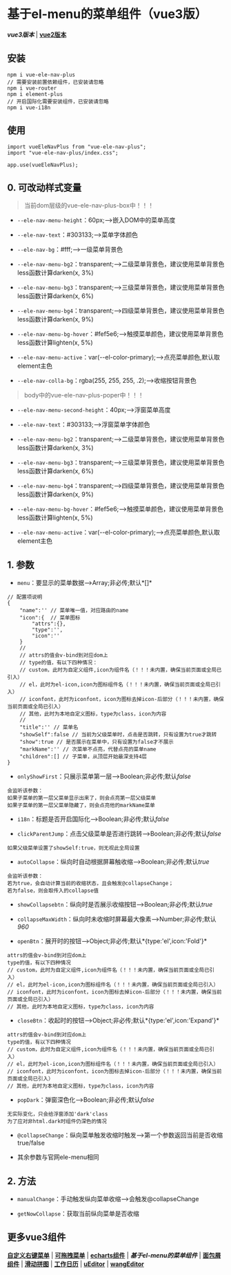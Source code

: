 # 基于el-menu的菜单组件（vue3版）
***vue3版本*** | [**vue2版本**](https://github.com/QuietHear/vue-ele-nav '右键新窗口浏览')


## 安装
	npm i vue-ele-nav-plus
	// 需要安装前置依赖组件，已安装请忽略
	npm i vue-router
	npm i element-plus
	// 开启国际化需要安装组件，已安装请忽略
	npm i vue-i18n

## 使用
	import vueEleNavPlus from "vue-ele-nav-plus";
	import "vue-ele-nav-plus/index.css";
	
	app.use(vueEleNavPlus);


## 0. 可改动样式变量
> 当前dom层级的vue-ele-nav-plus-box中！！！

* `--ele-nav-menu-height`：60px;-->嵌入DOM中的菜单高度

* `--ele-nav-text`：#303133;-->菜单字体颜色

* `--ele-nav-bg`：#fff;-->一级菜单背景色

* `--ele-nav-menu-bg2`：transparent;-->二级菜单背景色，建议使用菜单背景色less函数计算darken(x, 3%)

* `--ele-nav-menu-bg3`：transparent;-->三级菜单背景色，建议使用菜单背景色less函数计算darken(x, 6%)

* `--ele-nav-menu-bg4`：transparent;-->四级菜单背景色，建议使用菜单背景色less函数计算darken(x, 9%)

* `--ele-nav-menu-bg-hover`：#fef5e6;-->触摸菜单颜色，建议使用菜单背景色less函数计算lighten(x, 5%)

* `--ele-nav-menu-active`：var(--el-color-primary);-->点亮菜单颜色,默认取element主色

* `--ele-nav-colla-bg`：rgba(255, 255, 255, .2);-->收缩按钮背景色

> body中的vue-ele-nav-plus-poper中！！！

* `--ele-nav-menu-second-height`：40px;-->浮窗菜单高度

* `--ele-nav-text`：#303133;-->浮窗菜单字体颜色

* `--ele-nav-menu-bg2`：transparent;-->二级菜单背景色，建议使用菜单背景色less函数计算darken(x, 3%)

* `--ele-nav-menu-bg3`：transparent;-->三级菜单背景色，建议使用菜单背景色less函数计算darken(x, 6%)

* `--ele-nav-menu-bg4`：transparent;-->四级菜单背景色，建议使用菜单背景色less函数计算darken(x, 9%)

* `--ele-nav-menu-bg-hover`：#fef5e6;-->触摸菜单颜色，建议使用菜单背景色less函数计算lighten(x, 5%)

* `--ele-nav-menu-active`：var(--el-color-primary);-->点亮菜单颜色,默认取element主色


## 1. 参数
* `menu`：要显示的菜单数据-->Array;非必传;默认*[]*
>
	// 配置项说明
	{
		"name":'' // 菜单唯一值，对应路由的name
		"icon":{  // 菜单图标
			"attrs":{},
			"type":'',
			"icon":''
		}
		//
		// attrs的值会v-bind到对应dom上
		// type的值，有以下四种情况：
		// custom，此时为自定义组件,icon为组件名（！！！未内置，确保当前页面或全局已引入）
		// el，此时为el-icon,icon为图标组件名（！！！未内置，确保当前页面或全局已引入）
		// iconfont，此时为iconfont，icon为图标去掉icon-后部分（！！！未内置，确保当前页面或全局已引入）
		// 其他，此时为本地自定义图标，type为class，icon为内容
		//
		"title":'' // 菜单名
		"showSelf":false // 当前为父级菜单时，点击是否跳转，只有设置为true才跳转
		"show":true // 是否展示在菜单中，只有设置为false才不展示
		"markName":'' // 次菜单不点亮，代替点亮的菜单name
		"children":[] // 子菜单，从顶层开始最深支持4层
	}
>

* `onlyShowFirst`：只展示菜单第一层-->Boolean;非必传;默认*false*
>
	会监听该参数：
	如果子菜单的第一层父菜单显示出来了，则会点亮第一层父级菜单
	如果子菜单的第一层父菜单隐藏了，则会点亮他的markName菜单
>

* `i18n`：标题是否开启国际化-->Boolean;非必传;默认*false*

* `clickParentJump`：点击父级菜单是否进行跳转-->Boolean;非必传;默认*false*
>
	如果父级菜单设置了showSelf:true，则无视此全局设置
>

* `autoCollapse`：纵向时自动根据屏幕触收缩-->Boolean;非必传;默认*true*
>
	会监听该参数：
	若为true，会自动计算当前的收缩状态，且会触发@collapseChange；
	若为false，则会取传入的collapse值
>

* `showCollapsebtn`：纵向时是否展示收缩按钮-->Boolean;非必传;默认*true*

* `collapseMaxWidth`：纵向时未收缩时屏幕最大像素-->Number;非必传;默认*960*

* `openBtn`：展开时的按钮-->Object;非必传;默认*{type:'el',icon:'Fold'}*
>
	attrs的值会v-bind到对应dom上
	type的值，有以下四种情况
	// custom，此时为自定义组件,icon为组件名（！！！未内置，确保当前页面或全局已引入）
	// el，此时为el-icon,icon为图标组件名（！！！未内置，确保当前页面或全局已引入）
	// iconfont，此时为iconfont，icon为图标去掉icon-后部分（！！！未内置，确保当前页面或全局已引入）
	// 其他，此时为本地自定义图标，type为class，icon为内容
>

* `closeBtn`：收起时的按钮-->Object;非必传;默认*{type:'el',icon:'Expand'}*
>
	attrs的值会v-bind到对应dom上
	type的值，有以下四种情况
	// custom，此时为自定义组件,icon为组件名（！！！未内置，确保当前页面或全局已引入）
	// el，此时为el-icon,icon为图标组件名（！！！未内置，确保当前页面或全局已引入）
	// iconfont，此时为iconfont，icon为图标去掉icon-后部分（！！！未内置，确保当前页面或全局已引入）
	// 其他，此时为本地自定义图标，type为class，icon为内容
>

* `popDark`：弹窗深色化-->Boolean;非必传;默认*false*
>
	无实际变化，只会给浮窗添加'dark'class
	为了应对非html.dark时组件仍深色的情况
>

* `@collapseChange`：纵向菜单触发收缩时触发-->第一个参数返回当前是否收缩true/false

* 其余参数与官网ele-menu相同


## 2. 方法
* `manualChange`：手动触发纵向菜单收缩-->会触发@collapseChange

* `getNowCollapse`：获取当前纵向菜单是否收缩


## 更多vue3组件
[**自定义右键菜单**](https://github.com/QuietHear/vue-diy-rightmenu-plus '右键新窗口浏览') | [**可拖拽菜单**](https://github.com/QuietHear/vue-drag-menu-plus '右键新窗口浏览') | [**echarts组件**](https://github.com/QuietHear/vue-echarts-block-plus '右键新窗口浏览') | ***基于el-menu的菜单组件*** | [**面包屑组件**](https://github.com/QuietHear/vue-permission-breads-plus '右键新窗口浏览') | [**滑动拼图**](https://github.com/QuietHear/vue-puzzle-slider-plus '右键新窗口浏览') | [**工作日历**](https://github.com/QuietHear/vue-shop-calendar-plus '右键新窗口浏览') | [**uEditor**](https://github.com/QuietHear/vue-ueditor-block-plus '右键新窗口浏览') | [**wangEditor**](https://github.com/QuietHear/vue-wangEditor-block-plus '右键新窗口浏览')